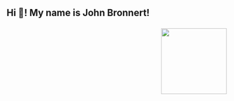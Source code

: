<h2 align="left">Hi 👋! My name is John Bronnert!</h2>

###
<img align="right" height="150" src="https://i.gifer.com/TqAr.gif"  />
